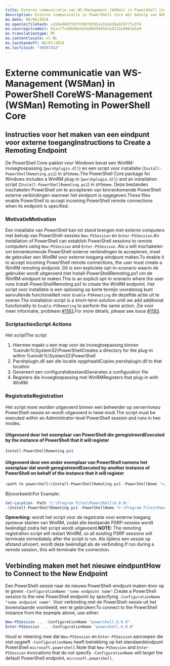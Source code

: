 ```yaml
---
title: Externe communicatie van WS-Management (WSMan) in PowerShell Core
description: Externe communicatie in PowerShell Core met behulp van WSMan
ms.date: 08/06/2018
ms.openlocfilehash: ce58ed88f59f32b0f83951e55de36e829f7fa3f4
ms.sourcegitcommit: 01ac77cd0b00e4e5e964504563a9212e8002e5e0
ms.translationtype: MT
ms.contentlocale: nl-NL
ms.lasthandoff: 08/07/2018
ms.locfileid: "39587343"
---
```

# <a name="ws-management-wsman-remoting-in-powershell-core"></a><span data-ttu-id="f9410-103">Externe communicatie van WS-Management (WSMan) in PowerShell Core</span><span class="sxs-lookup"><span data-stu-id="f9410-103">WS-Management (WSMan) Remoting in PowerShell Core</span></span>

## <a name="instructions-to-create-a-remoting-endpoint"></a><span data-ttu-id="f9410-104">Instructies voor het maken van een eindpunt voor externe toegang</span><span class="sxs-lookup"><span data-stu-id="f9410-104">Instructions to Create a Remoting Endpoint</span></span>

<span data-ttu-id="f9410-105">De PowerShell Core-pakket voor Windows bevat een WinRM-invoegtoepassing (`pwrshplugin.dll`) en een script voor installatie (`Install-PowerShellRemoting.ps1`) in `$PSHome`.</span><span class="sxs-lookup"><span data-stu-id="f9410-105">The PowerShell Core package for Windows includes a WinRM plug-in (`pwrshplugin.dll`) and an installation script (`Install-PowerShellRemoting.ps1`) in `$PSHome`.</span></span>
<span data-ttu-id="f9410-106">Deze bestanden inschakelen PowerShell om te accepteren van binnenkomende PowerShell externe verbindingen wanneer het eindpunt is opgegeven.</span><span class="sxs-lookup"><span data-stu-id="f9410-106">These files enable PowerShell to accept incoming PowerShell remote connections when its endpoint is specified.</span></span>

### <a name="motivation"></a><span data-ttu-id="f9410-107">Motivatie</span><span class="sxs-lookup"><span data-stu-id="f9410-107">Motivation</span></span>

<span data-ttu-id="f9410-108">Een installatie van PowerShell kan tot stand brengen met externe computers met behulp van PowerShell-sessies `New-PSSession` en `Enter-PSSession`.</span><span class="sxs-lookup"><span data-stu-id="f9410-108">An installation of PowerShell can establish PowerShell sessions to remote computers using `New-PSSession` and `Enter-PSSession`.</span></span>
<span data-ttu-id="f9410-109">Als u wilt inschakelen om binnenkomende PowerShell externe verbindingen te accepteren, moet de gebruiker een WinRM voor externe toegang-eindpunt maken.</span><span class="sxs-lookup"><span data-stu-id="f9410-109">To enable it to accept incoming PowerShell remote connections, the user must create a WinRM remoting endpoint.</span></span>
<span data-ttu-id="f9410-110">Dit is een expliciete opt-in-scenario waarin de gebruiker wordt uitgevoerd met Install-PowerShellRemoting.ps1 om de WinRM-eindpunt te maken.</span><span class="sxs-lookup"><span data-stu-id="f9410-110">This is an explicit opt-in scenario where the user runs Install-PowerShellRemoting.ps1 to create the WinRM endpoint.</span></span>
<span data-ttu-id="f9410-111">Het script voor installatie is een oplossing op korte termijn vooralsnog kunt aanvullende functionaliteit voor `Enable-PSRemoting` de dezelfde actie uit te voeren.</span><span class="sxs-lookup"><span data-stu-id="f9410-111">The installation script is a short-term solution until we add additional functionality to `Enable-PSRemoting` to perform the same action.</span></span>
<span data-ttu-id="f9410-112">Zie voor meer informatie, probleem [#1193](https://github.com/PowerShell/PowerShell/issues/1193).</span><span class="sxs-lookup"><span data-stu-id="f9410-112">For more details, please see issue [#1193](https://github.com/PowerShell/PowerShell/issues/1193).</span></span>

### <a name="script-actions"></a><span data-ttu-id="f9410-113">Scriptacties</span><span class="sxs-lookup"><span data-stu-id="f9410-113">Script Actions</span></span>

<span data-ttu-id="f9410-114">Het script</span><span class="sxs-lookup"><span data-stu-id="f9410-114">The script</span></span>

1. <span data-ttu-id="f9410-115">Hiermee maakt u een map voor de invoegtoepassing binnen %windir%\System32\PowerShell</span><span class="sxs-lookup"><span data-stu-id="f9410-115">Creates a directory for the plug-in within %windir%\System32\PowerShell</span></span>
1. <span data-ttu-id="f9410-116">Pwrshplugin.dll aan die locatie opgehaald</span><span class="sxs-lookup"><span data-stu-id="f9410-116">Copies pwrshplugin.dll to that location</span></span>
1. <span data-ttu-id="f9410-117">Genereert een configuratiebestand</span><span class="sxs-lookup"><span data-stu-id="f9410-117">Generates a configuration file</span></span>
1. <span data-ttu-id="f9410-118">Registers die invoegtoepassing met WinRM</span><span class="sxs-lookup"><span data-stu-id="f9410-118">Registers that plug-in with WinRM</span></span>

### <a name="registration"></a><span data-ttu-id="f9410-119">Registratie</span><span class="sxs-lookup"><span data-stu-id="f9410-119">Registration</span></span>

<span data-ttu-id="f9410-120">Het script moet worden uitgevoerd binnen een beheerder op serverniveau PowerShell-sessie en wordt uitgevoerd in twee modi.</span><span class="sxs-lookup"><span data-stu-id="f9410-120">The script must be executed within an Administrator-level PowerShell session and runs in two modes.</span></span>

#### <a name="executed-by-the-instance-of-powershell-that-it-will-register"></a><span data-ttu-id="f9410-121">Uitgevoerd door het exemplaar van PowerShell die geregistreerd</span><span class="sxs-lookup"><span data-stu-id="f9410-121">Executed by the instance of PowerShell that it will register</span></span>

```powershell
Install-PowerShellRemoting.ps1
```

#### <a name="executed-by-another-instance-of-powershell-on-behalf-of-the-instance-that-it-will-register"></a><span data-ttu-id="f9410-122">Uitgevoerd door een ander exemplaar van PowerShell namens het exemplaar dat wordt geregistreerd</span><span class="sxs-lookup"><span data-stu-id="f9410-122">Executed by another instance of PowerShell on behalf of the instance that it will register</span></span>

```powershell
<path to powershell>\Install-PowerShellRemoting.ps1 -PowerShellHome "<absolute path to the instance's $PSHOME>"
```

<span data-ttu-id="f9410-123">Bijvoorbeeld:</span><span class="sxs-lookup"><span data-stu-id="f9410-123">For Example:</span></span>

```powershell
Set-Location -Path 'C:\Program Files\PowerShell\6.0.0\'
.\Install-PowerShellRemoting.ps1 -PowerShellHome "C:\Program Files\PowerShell\6.0.0\"
```

<span data-ttu-id="f9410-124">**Opmerking:** wordt het script voor de registratie voor externe toegang opnieuw starten van WinRM, zodat alle bestaande PSRP-sessies wordt beëindigd zodra het script wordt uitgevoerd.</span><span class="sxs-lookup"><span data-stu-id="f9410-124">**NOTE:** The remoting registration script will restart WinRM, so all existing PSRP sessions will terminate immediately after the script is run.</span></span> <span data-ttu-id="f9410-125">Als tijdens een sessie op afstand uitvoert, wordt deze beëindigd als de verbinding.</span><span class="sxs-lookup"><span data-stu-id="f9410-125">If run during a remote session, this will terminate the connection.</span></span>

## <a name="how-to-connect-to-the-new-endpoint"></a><span data-ttu-id="f9410-126">Verbinding maken met het nieuwe eindpunt</span><span class="sxs-lookup"><span data-stu-id="f9410-126">How to Connect to the New Endpoint</span></span>

<span data-ttu-id="f9410-127">Een PowerShell-sessie naar de nieuwe PowerShell-eindpunt maken door op te geven `-ConfigurationName "some endpoint name"`.</span><span class="sxs-lookup"><span data-stu-id="f9410-127">Create a PowerShell session to the new PowerShell endpoint by specifying `-ConfigurationName "some endpoint name"`.</span></span> <span data-ttu-id="f9410-128">Voor verbinding met de PowerShell-sessie uit het bovenstaande voorbeeld, een te gebruiken:</span><span class="sxs-lookup"><span data-stu-id="f9410-128">To connect to the PowerShell instance from the example above, use either:</span></span>

```powershell
New-PSSession ... -ConfigurationName "powershell.6.0.0"
Enter-PSSession ... -ConfigurationName "powershell.6.0.0"
```

<span data-ttu-id="f9410-129">Houd er rekening mee dat `New-PSSession` en `Enter-PSSession` aanroepen die niet opgeeft `-ConfigurationName` heeft betrekking op het standaardeindpunt PowerShell `microsoft.powershell`.</span><span class="sxs-lookup"><span data-stu-id="f9410-129">Note that `New-PSSession` and `Enter-PSSession` invocations that do not specify `-ConfigurationName` will target the default PowerShell endpoint, `microsoft.powershell`.</span></span>